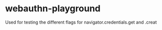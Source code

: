 # webauthn-playground
Used for testing the different flags for navigator.credentials.get and .creat
